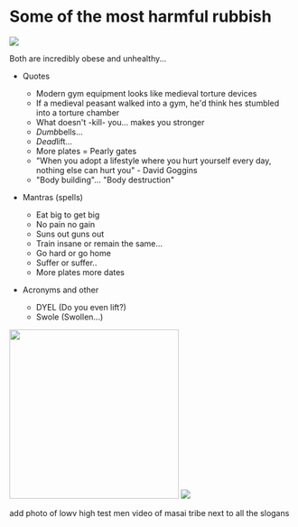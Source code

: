 # Some of the most harmful rubbish

<img src=/pix/suffer-or-suffer.avif>

Both are incredibly obese and unhealthy...

- Quotes
	- Modern gym equipment looks like medieval torture devices
	- If a medieval peasant walked into a gym, he'd think hes stumbled into a torture chamber
	- What doesn't -kill- you... makes you stronger
	- *Dumb*bells...
	- *Dead*lift...
	- More plates = Pearly gates
	- "When you adopt a lifestyle where you hurt yourself every day, nothing else can hurt you" - David Goggins
	- "Body building"... "Body destruction"

- Mantras (spells)
	- Eat big to get big
	- No pain no gain
	- Suns out guns out
	- Train insane or remain the same...
	- Go hard or go home
	- Suffer or suffer..
	- More plates more dates

- Acronyms and other
	- DYEL (Do you even lift?)
	- Swole (Swollen...)

<img src="/pix/pencil-neck-yt-comment.avif" style="width: 300px;">

<img src=/pix/skeleton-deadlift.avif>

add photo of lowv high test men video of masai tribe next to all the slogans
